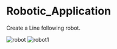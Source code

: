 # Robotic_Application
Create a Line following robot.




![robot](https://github.com/Mo-Ditha/Robotic_Application/assets/108186528/70efa336-13c4-4b4f-b2d0-113f331123c5)
![robot1](https://github.com/Mo-Ditha/Robotic_Application/assets/108186528/1e51842f-c671-48ee-9254-c5a9abf5c733)
